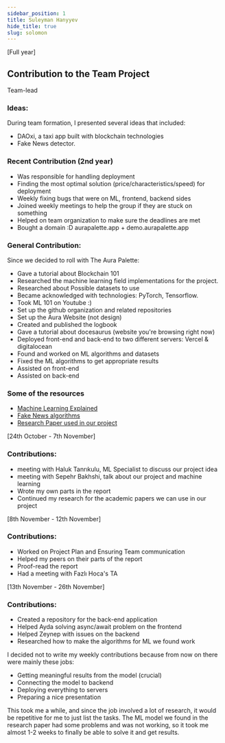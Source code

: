 ```yaml
---
sidebar_position: 1
title: Suleyman Hanyyev
hide_title: true
slug: solomon
---
```

[Full year]
## Contribution to the Team Project
Team-lead

### Ideas:
During team formation, I presented several ideas that included:
- DAOxi, a taxi app built with blockchain technologies
- Fake News detector.

### Recent Contribution (2nd year)
- Was responsible for handling deployment
- Finding the most optimal solution (price/characteristics/speed) for deployment
- Weekly fixing bugs that were on ML, frontend, backend sides
- Joined weekly meetings to help the group if they are stuck on something
- Helped on team organization to make sure the deadlines are met
- Bought a domain :D aurapalette.app + demo.aurapalette.app 

### General Contribution:
Since we decided to roll with The Aura Palette:
- Gave a tutorial about Blockchain 101
- Researched the machine learning field implementations for the project.
- Researched about Possible datasets to use
- Became acknowledged with technologies: PyTorch, Tensorflow.
- Took ML 101 on Youtube :)
- Set up the github organization and related repositories
- Set up the Aura Website (not design)
- Created and published the logbook
- Gave a tutorial about docesaurus (website you're browsing right now)
- Deployed front-end and back-end to two different servers: Vercel & digitalocean
- Found and worked on ML algorithms and datasets
- Fixed the ML algorithms to get appropriate results
- Assisted on front-end
- Assisted on back-end


### Some of the resources
- [Machine Learning Explained](https://mitsloan.mit.edu/ideas-made-to-matter/machine-learning-explained)
- [Fake News algorithms](http://fakenews.research.sfu.ca/)
- [Research Paper used in our project](https://arxiv.org/abs/1804.04128)


[24th October - 7th November]
### Contributions:
- meeting with Haluk Tanrıkulu, ML Specialist to discuss our project idea
- meeting with Sepehr Bakhshi, talk about our project and machine learning
- Wrote my own parts in the report
- Continued my research for the academic papers we can use in our project

[8th November - 12th November]
### Contributions:
- Worked on Project Plan and Ensuring Team communication
- Helped my peers on their parts of the report
- Proof-read the report
- Had a meeting with Fazlı Hoca's TA

[13th November - 26th November]
### Contributions:
- Created a repository for the back-end application
- Helped Ayda solving async/await problem on the frontend
- Helped Zeynep with issues on the backend
- Researched how to make the algorithms for ML we found work

I decided not to write my weekly contributions because from now on there were mainly these jobs:
 - Getting meaningful results from the model (crucial)
 - Connecting the model to backend
 - Deploying everything to servers
 - Preparing a nice presentation 

 This took me a while, and since the job involved a lot of research, it would be repetitive for me to just list the tasks. The ML model we found in the research paper had some problems and was not working, so it took me almost 1-2 weeks to finally be able to solve it and get results.